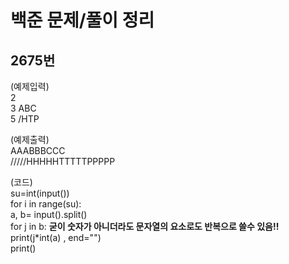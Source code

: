 백준 문제/풀이 정리   
====

2675번   
-----
(예제입력)   
2     
3 ABC    
5 /HTP    
    
(예제출력)    
AAABBBCCC    
/////HHHHHTTTTTPPPPP    
    
(코드)    
su=int(input())        
for i in range(su):        
    a, b=  input().split()        
    for j in b:                                **굳이 숫자가 아니더라도 문자열의 요소로도 반복으로 쓸수 있음!!**    
        print(j*int(a) , end="")        
    print()    
    
 
